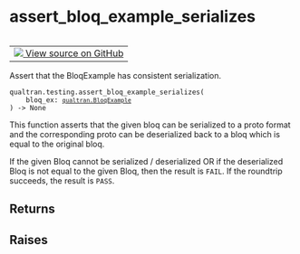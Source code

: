 # assert_bloq_example_serializes


<table class="tfo-notebook-buttons tfo-api nocontent" align="left">
<td>
  <a target="_blank" href="https://github.com/quantumlib/Qualtran/blob/main/qualtran/testing.py#L558-L594">
    <img src="https://www.tensorflow.org/images/GitHub-Mark-32px.png" />
    View source on GitHub
  </a>
</td>
</table>



Assert that the BloqExample has consistent serialization.


<pre class="devsite-click-to-copy prettyprint lang-py tfo-signature-link">
<code>qualtran.testing.assert_bloq_example_serializes(
    bloq_ex: <a href="../../qualtran/BloqExample.html"><code>qualtran.BloqExample</code></a>
) -> None
</code></pre>



<!-- Placeholder for "Used in" -->

This function asserts that the given bloq can be serialized to a proto format and the
corresponding proto can be deserialized back to a bloq which is equal to the original
bloq.

If the given Bloq cannot be serialized / deserialized OR if the deserialized Bloq is not
equal to the given Bloq, then the result is `FAIL`. If the roundtrip succeeds, the result
is `PASS`.

<h2 class="add-link">Returns</h2>




<h2 class="add-link">Raises</h2>


